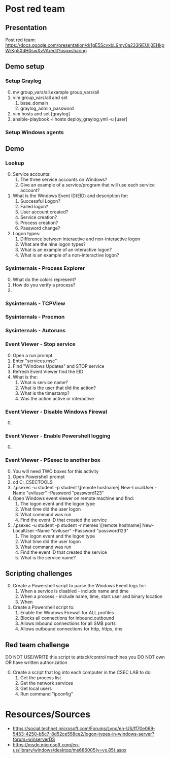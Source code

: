 # Post red team

## Presentation
Post red team: https://docs.google.com/presentation/d/1gE5ScvxbL9my0a233l9EUIj0EHkpWrKp5XdH0swXvVA/edit?usp=sharing 

## Demo setup
### Setup Graylog
0. mv group_vars/all.example group_vars/all
0. vim group_vars/all and set
    1. base_domain
    1. graylog_admin_password
0. vim hosts and set [graylog]
0. ansible-playbook -i hosts deploy_graylog.yml -u [user]

### Setup Windows agents

## Demo
### Lookup 
0. Service accounts:
    1. The three service accounts on Windows?
    1. Give an example of a service/program that will use each service account?
0. What is the Windows Event ID(EID) and description for:
    1. Successful Logon?
    1. Failed logon? 
    1. User account created?
    1. Service creation?
    1. Process creation?
    1. Password change?
0. Logon types:
    1. Difference between interactive and non-interactive logon
    1. What are the nine logon types?
    1. What is an example of an interactive logon?
    1. What is an example of a non-interactive logon?

### Sysinternals - Process Explorer
0. What do the colors represent?
0. How do you verify a process?
0.  

### Sysinternals - TCPView

### Sysinternals - Procmon

### Sysinternals - Autoruns

### Event Viewer - Stop service
0. Open a run prompt
0. Enter "services.msc"
0. Find "Windows Updates" and STOP service
0. Refresh Event Viewer find the EID
0. What is the:
    1. What is service name?
    1. What is the user that did the action?
    1. What is the timestamp?
    1. Was the action active or interactive

### Event Viewer -  Disable Windows Firewal
0. 

### Event Viewer - Enable Powershell logging
0. 

### Event Viewer -  PSexec to another box
0. You will need TWO boxes for this activity
0. Open Powershell prompt
0. cd C:\_CSECTOOLS
0. .\psexec -u student -p student \\[remote hostname] New-LocalUser -Name "eviluser" -Password "password123"
0. Open Windows event viewer on remote machine and find:
    1. The logon event and the logon type
    1. What time did the user logon
    1. What command was run
    1. Find the event ID that created the service
0. .\psexec -u student -p student -r memes \\[remote hostname] New-LocalUser -Name "eviluser" -Password "password123"
    1. The logon event and the logon type
    1. What time did the user logon
    1. What command was run
    1. Find the event ID that created the service
    1. What is the service name?

## Scripting challenges
0. Create a Powershell script to parse the Windows Event logs for:
    1. When a service is disabled - include name and time
    1. When a process - include name, time, start user and binary location
    1. When 
0. Create a Powershell script to:
    1. Enable the Windows Firewall for ALL profiles
    1. Blocks all connections for inbound,outbound
    1. Allows inbound connections for all SMB ports
    1. Allows outbound connections for http, https, dns

## Red team challenge
 DO NOT USE/WRITE this script to attack/control machines you DO NOT own OR have written authorization

0. Create a script that log into each computer in the CSEC LAB to do:
    1. Get the process list
    1. Get the network services
    1. Get local users
    1. Run command "ipconfig"

# Resources/Sources
* https://social.technet.microsoft.com/Forums/Lync/en-US/ff70e069-5453-4250-b5c7-8d52ce558ce2/logon-types-in-windows-server?forum=winserverDS
* https://msdn.microsoft.com/en-us/library/windows/desktop/ms686005(v=vs.85).aspx